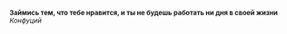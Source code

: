 **<sub>Займись тем, что тебе нравится, 
и ты не будешь работать ни дня в своей жизни<sub>**
<sub>*Конфуций*<sub>

<!--
**PetrukhinSergey/PetrukhinSergey** is a ✨ _special_ ✨ repository because its `README.md` (this file) appears on your GitHub profile.

Here are some ideas to get you started:

- 🔭 I’m currently working on ...
- 🌱 I’m currently learning ...
- 👯 I’m looking to collaborate on ...
- 🤔 I’m looking for help with ...
- 💬 Ask me about ...
- 📫 How to reach me: ...
- 😄 Pronouns: ...
- ⚡ Fun fact: ...
-->
